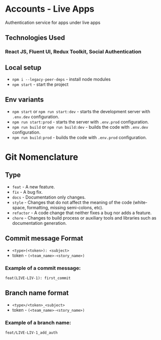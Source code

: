 # Accounts - Live Apps

Authentication service for apps under live apps

## Technologies Used

### React JS, Fluent UI, Redux Toolkit, Social Authentication

## Local setup

- `npm i --legacy-peer-deps` - install node modules
- `npm start` - start the project

## Env variants

- `npm start` or `npm run start:dev` - starts the development server with `.env.dev` configuration.
- `npm run start:prod` - starts the server with `.env.prod` configuration.
- `npm run build` or `npm run build:dev` - builds the code with `.env.dev` configuration.
- `npm run build:prod` - builds the code with `.env.prod` configuration.

# Git Nomenclature

## Type

- `feat` - A new feature.
- `fix` - A bug fix.
- `docs` - Documentation only changes.
- `style` - Changes that do not affect the meaning of the code (white-space, formatting, missing semi-colons, etc).
- `refactor` - A code change that neither fixes a bug nor adds a feature.
- `chore` - Changes to build process or auxiliary tools and libraries such as documentation generation.

## Commit message Format

- `<type>(<token>): <subject>`
- token - `(<team_name>-<story_name>)`

### Example of a commit message:

    feat(LIVE-LIV-1): first_commit

## Branch name format

- `<type>/<token>_<subject>`
- token - `(<team_name>-<story_name>)`

### Example of a branch name:

    feat/LIVE-LIV-1_add_auth
